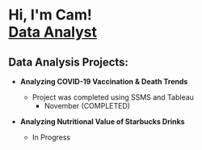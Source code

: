 <h1>Hi, I'm Cam! <br/><a href="https://www.linkedin.com/in/cam-karpinski/">Data Analyst</a></h1>

<h2>Data Analysis Projects:</h2>

- <b>Analyzing COVID-19 Vaccination & Death Trends</b>
  - Project was completed using SSMS and Tableau
    - November (COMPLETED)

- <b>Analyzing Nutritional Value of Starbucks Drinks</b>
  - In Progress


